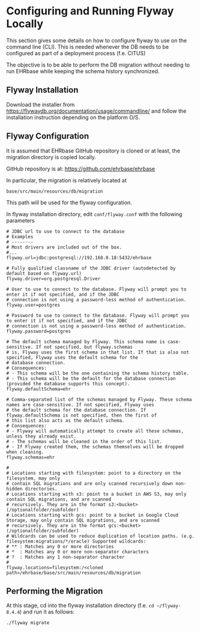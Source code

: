 # Configuring and Running Flyway Locally
This section gives some details on how to configure flyway to use on the command line (CLI).
This is needed whenever the DB needs to be configured as part of a deployment process (f.e. CITUS)

The objective is to be able to perform the DB migration without needing to run EHRbase while
keeping the schema history synchronized.

## Flyway Installation

Download the installer from https://flywaydb.org/documentation/usage/commandline/ and follow
the installation instruction depending on the platform O/S.

## Flyway Configuration
It is assumed that EHRbase GitHub repository is cloned or at least, the migration directory
is copied locally.

GitHub repository is at: https://github.com/ehrbase/ehrbase

In particular, the migration is relatively located at

`base/src/main/resources/db/migration`

This path will be used for the flyway configuration.

In flyway installation directory, edit `conf/flyway.conf` with the following parameters

```properties
# JDBC url to use to connect to the database
# Examples
# --------
# Most drivers are included out of the box.
#...
flyway.url=jdbc:postgresql://192.168.0.18:5432/ehrbase

# Fully qualified classname of the JDBC driver (autodetected by default based on flyway.url)
flyway.driver=org.postgresql.Driver

# User to use to connect to the database. Flyway will prompt you to enter it if not specified, and if the JDBC
# connection is not using a password-less method of authentication.
flyway.user=postgres

# Password to use to connect to the database. Flyway will prompt you to enter it if not specified, and if the JDBC
# connection is not using a password-less method of authentication.
flyway.password=postgres

# The default schema managed by Flyway. This schema name is case-sensitive. If not specified, but flyway.schemas
# is, Flyway uses the first schema in that list. If that is also not specified, Flyway uses the default schema for the
# database connection.
# Consequences:
# - This schema will be the one containing the schema history table.
# - This schema will be the default for the database connection (provided the database supports this concept).
flyway.defaultSchema=ehr

# Comma-separated list of the schemas managed by Flyway. These schema names are case-sensitive. If not specified, Flyway uses
# the default schema for the database connection. If flyway.defaultSchema is not specified, then the first of
# this list also acts as the default schema.
# Consequences:
# - Flyway will automatically attempt to create all these schemas, unless they already exist.
# - The schemas will be cleaned in the order of this list.
# - If Flyway created them, the schemas themselves will be dropped when cleaning.
flyway.schemas=ehr

#
# Locations starting with filesystem: point to a directory on the filesystem, may only
# contain SQL migrations and are only scanned recursively down non-hidden directories.
# Locations starting with s3: point to a bucket in AWS S3, may only contain SQL migrations, and are scanned
# recursively. They are in the format s3:<bucket>(/optionalfolder/subfolder)
# Locations starting with gcs: point to a bucket in Google Cloud Storage, may only contain SQL migrations, and are scanned
# recursively. They are in the format gcs:<bucket>(/optionalfolder/subfolder)
# Wildcards can be used to reduce duplication of location paths. (e.g. filesystem:migrations/*/oracle) Supported wildcards:
# ** : Matches any 0 or more directories
# *  : Matches any 0 or more non-separator characters
# ?  : Matches any 1 non-separator character
#
flyway.locations=filesystem:/<cloned path>/ehrbase/base/src/main/resources/db/migration
```
## Performing the Migration
At this stage, cd into the flyway installation directory (f.e. `cd ~/flyway-8.4.4`) and run it as follows:

```shell
./flyway migrate
```